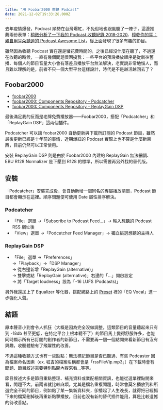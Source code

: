 ```yaml
---
title: "用 Foobar2000 來聽 Podcast"
date: 2021-12-02T19:33:28.000Z
---
```


去年疫情爆發，Podcast 順勢在台灣爆紅，不免俗地也跟風聽了一陣子，這邊推薦兩份表單：[稍微分析了一下我的 Podcast 收聽紀錄 2018-2020](https://blog.yorkxin.org/posts/podcast-analysis.html)、[榨乾你的耳：親自用耳朵聽過的 Podcast Awesome List](https://medium.com/starrocket/maxine-podcast-awesome-list-5f864deb072b)，從上面發現了很多有趣的節目。

雖然因為收聽 Podcast 實在還是蠻花費時間的，之後已經沒什麼在聽了，不過還在收聽的時候，一直有幾個問題很困擾我：一些平台的預設播放順序是從新往舊播、每個人的節目音量大小會有落差且播放平台無法解決，老實說非常地惱人，而且難以理解的是，前者不只一個大型平台這樣設計，時代是不是越活越回去了？

## Foobar2000

- [foobar2000](https://www.foobar2000.org/)
- [foobar2000: Components Repository - Podcatcher](https://www.foobar2000.org/components/view/foo_podcatcher)
- [foobar2000: Components Repository - ReplayGain DSP](https://www.foobar2000.org/components/view/foo_dsp_replaygain)

最後滿足我的反而是老牌免費播放器――Foobar2000，搭配「Podcatcher」和「ReplayGain DSP」這兩個插件。

Podcatcher 可以讓 foobar2000 自動更新與下載所訂閱的 Podcast 節目，雖然最後更新已經是十年前的事情，近期爆紅的 Podcast 實際上也不算是什麼新東西，目前仍然可以正常使用。

安裝 ReplayGain DSP 則是由於 Foobar2000 內建的 ReplayGain 無法細調、EBU R128 Normalizer 是下壓到 R128 的標準，所以需要再另外找的替代版。

## 安裝

「Podcatcher」安裝完成後，會自動新增一個同名的專屬播放清單，Podcast 節目都會顯示在這裡。順序問題便可使用 Date 屬性排序解決。

### Podcatcher

- 「File」選單 →「Subscribe to Podcast Feed…」→ 輸入想聽的 Podcast RSS 網址後
- 「View」選單 →「Podcatcher Feed Manager」→ 獨立挑選想聽的主持人

### ReplayGain DSP

- 「File」選單 →「Preferences」
  <br/>→「Playback」→「DSP Manager」
  <br/>→ 從右邊新增「ReplayGain (alternative)」
  <br/>→ 雙擊或點「ReplayGain (alternative)」右邊的「…」開啟設定
  <br/>→ 將「Target loudness」設為「-16 LUFS (Podcasts)」

另外我還加上了 Equalizer 等化器，搭配網路上的 [Preset](https://github.com/LeafG/dotfiles/tree/master/leaf/.foobar2000/Foobar2k%20EQ%20Presets/Equalizer%20Presets) 裡的「EQ Vocal」進一步強化人聲。

## 結語

原本聲音小到會令人抓狂（大概是因為完全沒做調整，這類節目的音量聽起來只有到 -18db 甚至更低，在特定平台上根本聽不了）的節目馬上變得舒服許多，也能同時顯示所有已訂閱的創作者的新節目，不需要再一個一個點開來看新節目有沒有興趣，收聽體驗有了飛躍性的改善。

不過這種收聽方式也有一些缺點：無法標記節目是否已聽過、有些 Podcaster 因為檔案命名因素（ex. 呱吉的檔案名稱都會是「rssFileVip.mp3」）在下載時會有問題、節目敘述需要特別點開內容來看…等等。

節目敘述大多是節目重點整理、補充資料或業配相關資訊，也能從選單裡點開來看，問題不大。前兩者就比較麻煩，尤其是檔名重複問題，時常會莫名播放到和所選完全不同的節目，例如點了某一集新資料夾，卻播起了人生晚長，就得把已經抓下來的檔案刪掉後再重新點擊播放，目前也沒有新的替代插件能用，算是比較遺憾的待改善點。
